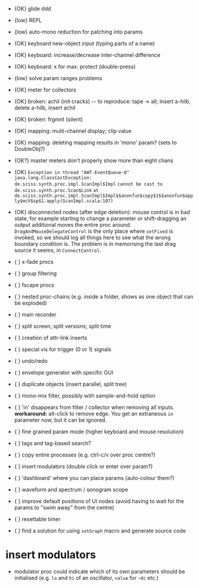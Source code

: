 - {OK}  glide ddd
- {low} REPL
- {low} auto-mono reduction for patching into params
- {OK}  keyboard new-object input (typing parts of a name)
- {OK}  keyboard: increase/decrease inter-channel difference
- {OK}  keyboard: x for max: protect (double-press)
- {low} solve param ranges problems
- {OK}  meter for collectors
- {OK}  broken: achil (init cracks) -- to reproduce: tape -> all; insert a-hilb, delete a-hilb, insert achil
- {OK}  broken: frgmnt (silent)
- {OK}  mapping: multi-channel display; clip value
- {OK}  mapping: deleting mapping results in 'mono' param? (sets to DoubleObj?)
- {OK?} master meters don't properly show more than eight chans
- {OK}  `Exception in thread "AWT-EventQueue-0" java.lang.ClassCastException: de.sciss.synth.proc.impl.ScanImpl$Impl`
        `cannot be cast to de.sciss.synth.proc.Scan$Link`
        `at	   de.sciss.synth.proc.impl.ScanImpl$Impl$$anonfun$copy$1$$anonfun$apply$mcV$sp$1.apply(ScanImpl.scala:107)`
- {OK}  disconnected nodes (after edge deletion): mouse control is in bad state, for example starting to
        change a parameter or shift-dragging an output additional moves the entire proc around.
        `DragAndMouseDelegateControl` is the only place where `setFixed` is invoked, so we should
        log all things here to see what the wrong boundary condition is.
        The problem is in memorising the last drag source it seems, in `ConnectControl`.

- {  }  x-fade procs
- {  }  group filtering
- {  }  fscape procs
- {  }  nested proc-chains (e.g. inside a folder, shows as one object that can be exploded)
- {  }  main recorder
- {  }  split screen; split versions; split time
- {  }  creation of attr-link inserts
- {  }  special vis for trigger (0 or 1) signals
- {  }  undo/redo
- {  }  envelope generator with specific GUI
- {  }  duplicate objects (insert parallel, split tree)
- {  }  mono-mix filter, possibly with sample-and-hold option
- {  }  'in' disappears from filter / collector when removing all inputs.
        __workaround:__ alt-click to remove edge. You get an extraneous `in` parameter now,
        but it can be ignored.
- {  }  fine grained param mode (higher keyboard and mouse resolution)
- {  }  tags and tag-based search?
- {  }  copy entire processes (e.g. ctrl-c/v over proc centre?)
- {  }  insert modulators (double click or enter over param?)
- {  }  'dashboard' where you can place params (auto-colour them?)
- {  }  waveform and spectrum / sonogram scope
- {  }  improve default positions of UI nodes (avoid having to wait for the params to "swim away" from the centre)
- {  }  resettable timer
- {  }  find a solution for using `setGraph` macro and generate source code

# insert modulators

- modulator proc could indicate which of its own parameters should be initialised
  (e.g. `lo` and `hi` of an oscillator, `value` for `~dc` etc.)
